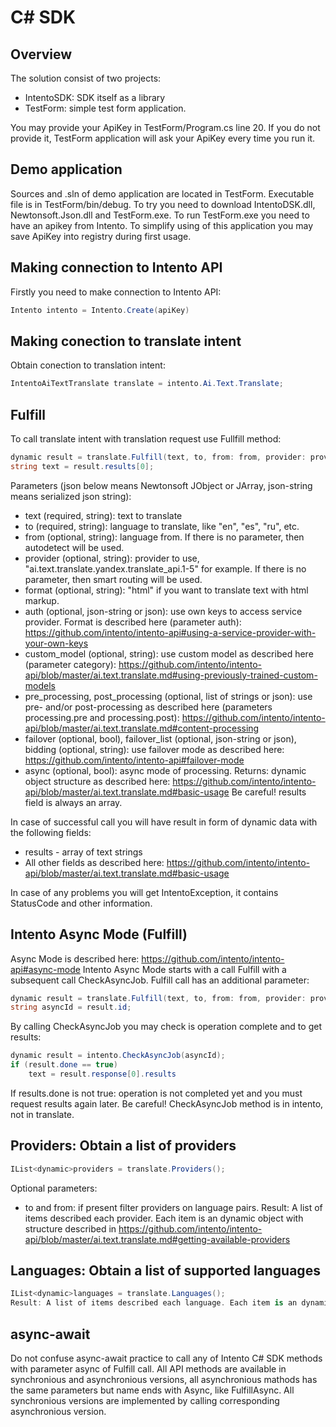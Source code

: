 # C# SDK

## Overview
The solution consist of two projects: 
- IntentoSDK: SDK itself as a library
- TestForm: simple test form application. 

You may provide your ApiKey in TestForm/Program.cs line 20. If you do not provide it, TestForm application will ask your ApiKey every time you run it. 

## Demo application
Sources and .sln of demo application are located in TestForm. Executable file is in TestForm/bin/debug. To try you need to download IntentoDSK.dll, Newtonsoft.Json.dll and TestForm.exe. To run TestForm.exe you need to have an apikey from Intento. 
To simplify using of this application you may save ApiKey into registry during first usage. 

## Making connection to Intento API
Firstly you need to make connection to Intento API:
```csharp
Intento intento = Intento.Create(apiKey)
```

## Making conection to translate intent
Obtain conection to translation intent: 
```csharp
IntentoAiTextTranslate translate = intento.Ai.Text.Translate;
```

## Fulfill
To call translate intent with translation request use Fullfill method: 
```csharp
dynamic result = translate.Fulfill(text, to, from: from, provider: provider, format: "html");
string text = result.results[0];
```
Parameters (json below means Newtonsoft JObject or JArray, json-string means serialized json string):
- text (required, string): text to translate
- to (required, string): language to translate, like "en", "es", "ru", etc. 
- from (optional, string): language from. If there is no parameter, then autodetect will be used.  
- provider (optional, string): provider to use, "ai.text.translate.yandex.translate_api.1-5" for example. If there is no parameter, then smart routing will be used.  
- format (optional, string): "html" if you want to translate text with html markup. 
- auth (optional, json-string or json): use own keys to access service provider. Format is described here (parameter auth): https://github.com/intento/intento-api#using-a-service-provider-with-your-own-keys
- custom_model (optional, string): use custom model as described here (parameter category): https://github.com/intento/intento-api/blob/master/ai.text.translate.md#using-previously-trained-custom-models
- pre_processing, post_processing (optional, list of strings or json): use pre- and/or post-processing as described here (parameters processing.pre and processing.post): https://github.com/intento/intento-api/blob/master/ai.text.translate.md#content-processing
- failover (optional, bool), failover_list (optional, json-string or json), bidding (optional, string): use failover mode as described here: https://github.com/intento/intento-api#failover-mode
- async (optional, bool): async mode of processing. 
Returns: dynamic object structure as described here: https://github.com/intento/intento-api/blob/master/ai.text.translate.md#basic-usage 
Be careful! results field is always an array. 

In case of successful call you will have result in form of dynamic data with the following fields:
- results - array of text strings
- All other fields as described here: https://github.com/intento/intento-api/blob/master/ai.text.translate.md#basic-usage

In case of any problems you will get IntentoException, it contains StatusCode and other information. 

## Intento Async Mode (Fulfill)
Async Mode is described here: https://github.com/intento/intento-api#async-mode
Intento Async Mode starts with a call Fulfill with a subsequent call CheckAsyncJob. 
Fulfill call has an additional parameter: 
```csharp
dynamic result = translate.Fulfill(text, to, from: from, provider: provider, async: true);
string asyncId = result.id;
```

By calling CheckAsyncJob you may check is operation complete and to get results: 
```csharp
dynamic result = intento.CheckAsyncJob(asyncId);
if (result.done == true)
	text = result.response[0].results
```
If results.done is not true: operation is not completed yet and you must request results again later. 
Be careful! CheckAsyncJob method is in intento, not in translate. 

## Providers: Obtain a list of providers
```csharp
IList<dynamic>providers = translate.Providers();
```
Optional parameters: 
- to and from: if present filter providers on language pairs. 
Result: A list of items described each provider. Each item is an dynamic object with structure described in https://github.com/intento/intento-api/blob/master/ai.text.translate.md#getting-available-providers


## Languages: Obtain a list of supported languages
```csharp
IList<dynamic>languages = translate.Languages();
Result: A list of items described each language. Each item is an dynamic object with structure described in https://github.com/intento/intento-api/blob/master/ai.text.translate.md#list-of-supported-languages
```


## async-await
Do not confuse async-await practice to call any of Intento C# SDK methods with parameter async of Fulfill call. 
All API methods are available in synchronious and asynchronious versions, all asynchronious mathods has the same parameters but name ends with Async, like FulfillAsync. 
All synchronious versions are implemented by calling corresponding asynchronious version. 

